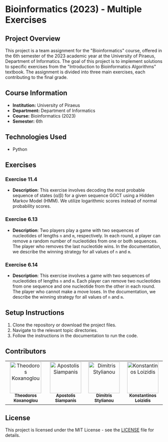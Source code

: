 # Bioinformatics (2023) - Multiple Exercises

## Project Overview

This project is a team assignment for the "Bioinformatics" course, offered in the 6th semester of the 2023 academic year at the University of Piraeus, Department of Informatics. The goal of this project is to implement solutions to specific exercises from the "Introduction to Bioinformatics Algorithms" textbook. The assignment is divided into three main exercises, each contributing to the final grade.

## Course Information

- **Institution:** University of Piraeus
- **Department:** Department of Informatics
- **Course:** Bioinformatics (2023)
- **Semester:** 6th

## Technologies Used

- Python

## Exercises

### Exercise 11.4
- **Description**: This exercise involves decoding the most probable sequence of states (α/β) for a given sequence GGCT using a Hidden Markov Model (HMM). We utilize logarithmic scores instead of normal probability scores.

### Exercise 6.13
- **Description**: Two players play a game with two sequences of nucleotides of lengths `n` and `m`, respectively. In each round, a player can remove a random number of nucleotides from one or both sequences. The player who removes the last nucleotide wins. In the documentation, we describe the winning strategy for all values of `n` and `m`.

### Exercise 6.14
- **Description**: This exercise involves a game with two sequences of nucleotides of lengths `n` and `m`. Each player can remove two nucleotides from one sequence and one nucleotide from the other in each round. The player who cannot make a move loses. In the documentation, we describe the winning strategy for all values of `n` and `m`.

## Setup Instructions

1. Clone the repository or download the project files.
2. Navigate to the relevant topic directories.
3. Follow the instructions in the documentation to run the code.

## Contributors

<table>
  <tr>
    <td align="center"><a href="https://github.com/thkox"><img src="https://avatars.githubusercontent.com/u/79880468?v=4" width="100px;" alt="Theodoros Koxanoglou"/><br /><sub><b>Theodoros Koxanoglou</b></sub></a><br /></td>
    <td align="center"><a href="https://github.com/ApostolisSiampanis"><img src="https://avatars.githubusercontent.com/u/75365398?v=4" width="100px;" alt="Apostolis Siampanis"/><br /><sub><b>Apostolis Siampanis</b></sub></a><br /></td>
    <td align="center"><a href="https://github.com/dimitrisstyl7"><img src="https://avatars.githubusercontent.com/u/75742419?v=4" width="100px;" alt="Dimitris Stylianou"/><br /><sub><b>Dimitris Stylianou</b></sub></a><br /></td>
    <td align="center"><a href="https://github.com/kostas96674"><img src="https://avatars.githubusercontent.com/u/79859276?v=4" width="100px;" alt="Konstantinos Loizidis"/><br /><sub><b>Konstantinos Loizidis</b></sub></a><br /></td>
  </tr>
</table>

## License

This project is licensed under the MIT License - see the [LICENSE](./LICENSE) file for details.

